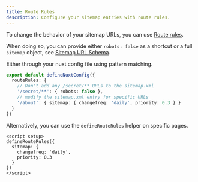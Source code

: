 ```yaml
---
title: Route Rules
description: Configure your sitemap entries with route rules.
---
```


To change the behavior of your sitemap URLs, you can use [Route rules](https://nuxt.com/docs/api/configuration/nuxt-config/#routerules).

When doing so, you can provide either `robots: false` as a shortcut or a full `sitemap` object, see [Sitemap URL Schema](/sitemap/api/schema).

Either through your nuxt config file using pattern matching.

```ts [nuxt.config.ts]
export default defineNuxtConfig({
  routeRules: {
    // Don't add any /secret/** URLs to the sitemap.xml
    '/secret/**': { robots: false },
    // modify the sitemap.xml entry for specific URLs
    '/about': { sitemap: { changefreq: 'daily', priority: 0.3 } }
  }
})
```

Alternatively, you can use the `defineRouteRules` helper on specific pages.

```vue [pages/index.vue]
<script setup>
defineRouteRules({
  sitemap: {
    changefreq: 'daily',
    priority: 0.3
  }
})
</script>
```
